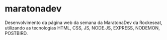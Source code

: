 # maratonadev
Desenvolvimento da página web da semana da MaratonaDev da Rockeseat, utilizando as tecnologias HTML, CSS, JS, NODE.JS, EXPRESS, NODEMON, POSTBIRD.
